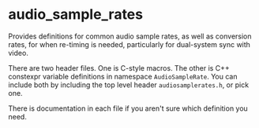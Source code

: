 # audio_sample_rates

Provides definitions for common audio sample rates, as well as conversion rates, for when re-timing is needed, particularly for dual-system sync with video.

There are two header files.  One is C-style macros.  The other is C++ constexpr variable definitions in namespace `AudioSampleRate`.  You can include both by including the top level header `audiosamplerates.h`, or pick one.

There is documentation in each file if you aren't sure which definition you need.
